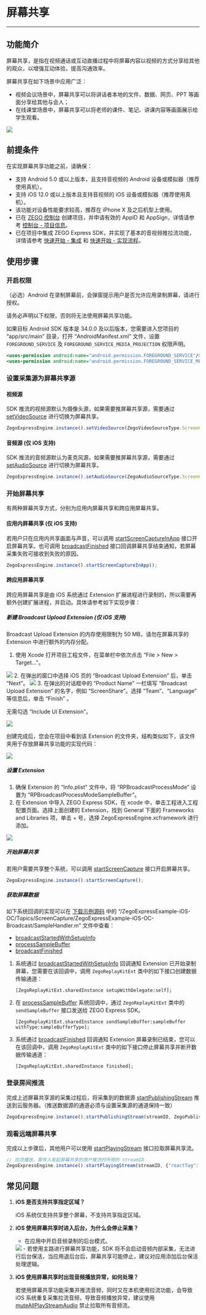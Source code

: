 # 屏幕共享

- - -

## 功能简介

屏幕共享，是指在视频通话或互动直播过程中将屏幕内容以视频的方式分享给其他的观众，以增强互动体验，提高沟通效率。

屏幕共享在如下场景中应用广泛：

- 视频会议场景中，屏幕共享可以将讲话者本地的文件、数据、网页、PPT 等画面分享给其他与会人；
- 在线课堂场景中，屏幕共享可以将老师的课件、笔记、讲课内容等画面展示给学生观看。

<Frame width="512" height="auto" caption=""><img src="https://doc-media.zego.im/sdk-doc/Pics/Express/screen_share_scene_new.png" /></Frame>

## 前提条件

在实现屏幕共享功能之前，请确保：
- 支持 Android 5.0 或以上版本，且支持音视频的 Android 设备或模拟器（推荐使用真机）。
- 支持 iOS 12.0 或以上版本且支持音视频的 iOS 设备或模拟器（推荐使用真机）。
- 该功能对设备性能要求较高，推荐在 iPhone X 及之后机型上使用。
- 已在 [ZEGO 控制台](https://console.zego.im) 创建项目，并申请有效的 AppID 和 AppSign，详情请参考 [控制台 - 项目信息](/console/project-info)。
- 已在项目中集成 ZEGO Express SDK，并实现了基本的音视频推拉流功能，详情请参考 [快速开始 - 集成](https://doc-zh.zego.im/article/21002) 和 [快速开始 - 实现流程](https://doc-zh.zego.im/article/21003)。




## 使用步骤

### 开启权限

（必选）Android 在录制屏幕前，会弹窗提示用户是否允许应用录制屏幕，请进行授权。

<Warning title="注意">


请务必声明以下权限，否则将无法使用屏幕共享功能。

</Warning>



如果目标 Android SDK 版本是 34.0.0 及以后版本，您需要进入您项目的 “app/src/main” 目录，打开 “AndroidManifest.xml” 文件，设置 `FOREGROUND_SERVICE` 及 `FOREGROUND_SERVICE_MEDIA_PROJECTION` 权限声明。

```xml
<uses-permission android:name="android.permission.FOREGROUND_SERVICE"/>
<uses-permission android:name="android.permission.FOREGROUND_SERVICE_MEDIA_PROJECTION"/>
```
### 设置采集源为屏幕共享源

#### 视频源

SDK 推流的视频源默认为摄像头源，如果需要推屏幕共享源，需要通过 [setVideoSource](https://doc-zh.zego.im/unique-api/express-video-sdk/zh/javascript_react-native/classes/_zegoexpressengine_.zegoexpressengine.html#setvideosource) 进行切换为屏幕共享。

```javascript
ZegoExpressEngine.instance().setVideoSource(ZegoVideoSourceType.ScreenCapture, ZegoPublishChannel.Aux);
```

#### 音频源 (仅 iOS 支持)

SDK 推流的音频源默认为麦克风源，如果需要推屏幕共享源，需要通过 [setAudioSource](https://doc-zh.zego.im/unique-api/express-video-sdk/zh/javascript_react-native/classes/_zegoexpressengine_.zegoexpressengine.html#setaudiosource) 进行切换为屏幕共享。

```javascript
ZegoExpressEngine.instance().setAudioSource(ZegoAudioSourceType.ScreenCapture, ZegoPublishChannel.Aux);
```
### 开始屏幕共享

有两种屏幕共享方式，分别为应用内屏幕共享和跨应用屏幕共享。

#### 应用内屏幕共享 (仅 iOS 支持)

若用户只在应用内共享画面与声音，可以调用 [startScreenCaptureInApp](https://doc-zh.zego.im/unique-api/express-video-sdk/zh/javascript_react-native/classes/_zegoexpressengine_.zegoexpressengine.html#startscreencaptureinapp) 接口开启屏幕共享。也可调用 [broadcastFinished](https://developer.apple.com/documentation/replaykit/rpbroadcastsamplehandler/2143169-broadcastfinished?language=objc) 接口回调屏幕共享结束通知，若屏幕采集失败可接收到失败的原因。

```javascript
ZegoExpressEngine.instance().startScreenCaptureInApp();
```

#### 跨应用屏幕共享

跨应用屏幕共享是由 iOS 系统通过 Extension 扩展进程进行录制的，所以需要再额外创建扩展进程，并启动。具体请参考如下实现步骤：

##### 新建 Broadcast Upload Extension (仅 iOS 支持)

<Note title="说明">


Broadcast Upload Extension 的内存使用限制为 50 MB，请勿在屏幕共享的 Extension 中进行额外的内存分配。

</Note>




1. 使用 Xcode 打开项目工程文件，在菜单栏中依次点击 “File > New > Target..."。
<Frame width="512" height="auto" caption=""><img src="https://doc-media.zego.im/sdk-doc/Pics/iOS/ZegoExpressEngine/ShareScreen/share_screen_create_extension_ios1.png" /></Frame>
2. 在弹出的窗口中选择 iOS 页的 “Broadcast Upload Extension” 后，单击 “Next”。
<Frame width="512" height="auto" caption=""><img src="https://doc-media.zego.im/sdk-doc/Pics/iOS/ZegoExpressEngine/ShareScreen/share_screen_create_extension_ios.png" /></Frame>
3. 在弹出的对话框中的 “Product Name” 一栏填写 “Broadcast Upload Extension” 的名字，例如 “ScreenShare”。选择 “Team”、“Language” 等信息后，单击 “Finish” 。

<Note title="说明">


无需勾选 “Include UI Extension”。

</Note>



<Frame width="512" height="auto" caption=""><img src="https://doc-media.zego.im/sdk-doc/Pics/iOS/ZegoExpressEngine/ShareScreen/share_screen_create_extension_ios3.png" /></Frame>

创建完成后，您会在项目中看到该 Extension 的文件夹，结构类似如下，该文件夹用于存放屏幕共享功能的实现代码：
<Frame width="512" height="auto" caption=""><img src="https://doc-media.zego.im/sdk-doc/Pics/iOS/ZegoExpressEngine/ShareScreen/share_screen_create_extension_project.png" /></Frame>

##### 设置 Extension

1. 确保 Extension 的 “Info.plist” 文件中，将 “RPBroadcastProcessMode” 设置为 “RPBroadcastProcessModeSampleBuffer”。
2. 在 Extension 中导入 ZEGO Express SDK，在 xcode 中，单击工程进入工程配置页面。选择上面创建的 Extension，找到 General 下面的 Frameworks and Libraries 项，单击 + 号，选择 ZegoExpressEngine.xcframework 进行添加。
<Frame width="512" height="auto" caption=""><img src="https://doc-media.zego.im/sdk-doc/Pics/iOS/ZegoExpressEngine/ShareScreen/screencapture_rn.jpg" /></Frame>

##### 开始屏幕共享

若用户需要共享整个系统，可以调用 [startScreenCapture](https://doc-zh.zego.im/unique-api/express-video-sdk/zh/javascript_react-native/classes/_zegoexpressengine_.zegoexpressengine.html#startscreencapture) 接口开启屏幕共享。

```javascript
ZegoExpressEngine.instance().startScreenCapture();
```

##### 获取屏幕数据

<Note title="说明">


如下系统回调的实现可以在 [下载示例源码](https://doc-zh.zego.im/article/21001) 中的 “/ZegoExpressExample-iOS-OC/Topics/ScreenCapture/ZegoExpressExample-iOS-OC-Broadcast/SampleHandler.m” 文件中查看：

- [broadcastStartedWithSetupInfo](https://developer.apple.com/documentation/replaykit/rpbroadcastsamplehandler/2143170-broadcaststartedwithsetupinfo?language=objc)
- [processSampleBuffer](https://developer.apple.com/documentation/replaykit/rpbroadcastsamplehandler/2123045-processsamplebuffer?language=objc)
- [broadcastFinished](https://developer.apple.com/documentation/replaykit/rpbroadcastsamplehandler/2143169-broadcastfinished?language=objc)


</Note>





1. 系统通过 [broadcastStartedWithSetupInfo](https://developer.apple.com/documentation/replaykit/rpbroadcastsamplehandler/2143170-broadcaststartedwithsetupinfo?language=objc) 回调通知 Extension 已开始录制屏幕，您需要在该回调中，调用 `ZegoReplayKitExt` 类中的如下接口创建数据传输通道：
    ```objc
    [ZegoReplayKitExt.sharedInstance setupWithDelegate:self];
    ```


2. 在 [processSampleBuffer](https://developer.apple.com/documentation/replaykit/rpbroadcastsamplehandler/2123045-processsamplebuffer?language=objc) 系统回调中，通过 `ZegoReplayKitExt` 类中的 `sendSampleBuffer` 接口发送给 ZEGO Express SDK。

    ```objc
    [ZegoReplayKitExt.sharedInstance sendSampleBuffer:sampleBuffer withType:sampleBufferType];

    ```

3. 系统通过 [broadcastFinished](https://developer.apple.com/documentation/replaykit/rpbroadcastsamplehandler/2143169-broadcastfinished?language=objc) 回调通知 Extension 屏幕录制已结束，您可以在该回调中，调用 `ZegoReplayKitExt` 类中的如下接口停止屏幕共享并断开数据传输通道：

    ```objc
    [ZegoReplayKitExt.sharedInstance finished];
    ```

### 登录房间推流

完成上述屏幕共享源的采集过程后，将采集到的数据源 [startPublishingStream](https://doc-zh.zego.im/unique-api/express-video-sdk/zh/javascript_react-native/classes/_zegoexpressengine_.zegoexpressengine.html#startpublishingstream) 推送到云服务器。（推送数据源的通道必须与设置采集源的通道保持一致）

```javaScript
ZegoExpressEngine.instance().startPublishingStream(streamID, ZegoPublishChannel.Aux);
```


### 观看远端屏幕共享

完成以上步骤后，其他用户可以使用 [startPlayingStream](https://doc-zh.zego.im/unique-api/express-video-sdk/zh/javascript_react-native/classes/_zegoexpressengine_.zegoexpressengine.html#startplayingstream) 接口拉取屏幕共享流。

```javascript
// 拉流播放，需传入发起屏幕共享的用户推流时所用的 streamID
ZegoExpressEngine.instance().startPlayingStream(streamID, {"reactTag": findNodeHandle(this.refs.zego_play_view), "viewMode": 0, "backgroundColor": 0});
```


## 常见问题

1. **iOS 是否支持共享指定区域？**

    iOS 系统仅支持共享整个屏幕，不支持共享指定区域。

2. **iOS 使用屏幕共享时进入后台，为什么会停止采集？**
    - 在应用中开启音频录制的后台模式。
    <Frame width="512" height="auto" caption=""><img src="https://doc-media.zego.im/sdk-doc/Pics/iOS/ZegoExpressEngine/ShareScreen/share_screen_background_mode.png" /></Frame>
    - 若使用主路进行屏幕共享功能，SDK 将不会启动音频内部采集，无法进行后台保活，当应用退后台后，屏幕共享可能停止，建议对应用添加后台保活处理逻辑。

3. **iOS 使用屏幕共享时出现音频播放异常，如何处理？**

    若使用屏幕共享功能采集并推流音频，同时又在本机使用拉流功能，会导致 iOS 系统重复采集拉流音频，导致音频播放异常，建议使用 [muteAllPlayStreamAudio](https://doc-zh.zego.im/unique-api/express-video-sdk/zh/javascript_react-native/classes/_zegoexpressengine_.zegoexpressengine.html#muteallplaystreamaudio) 禁止拉取所有音频流。

<Content />

